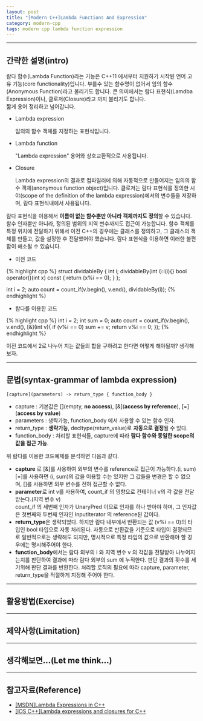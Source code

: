```yaml
---
layout: post
title: "[Modern C++]Lambda Functions And Expression"
category: modern-cpp
tags: modern cpp lambda function expression
---
```


---

## 간략한 설명(intro)

람다 함수(Lambda Function)라는 기능은
C++11 에서부터 지원하기 시작된 언어 고유 기능(core functionality)입니다.
부를수 있는 함수명이 없어서 임의 함수(Anonymous Function)라고 불리기도 합니다.
큰 의미에서는 람다 표현식(Lamdba Expression)이나,
클로저(Closure)라고 까지 불리기도 합니다.  
짧게 용어 정리하고 넘어갑니다.

- Lambda expression  

	임의의 함수 객체를 지정하는 표현식입니다.

- Lambda function  

	"Lambda expression" 용어와 상호교환적으로 사용됩니다.

- Closure  

	Lambda expression의 결과로 컴파일러에 의해 자동적으로
	만들어지는 임의의 함수 객체(anonymous function object)입니다.
	클로저는 람다 표현식를 정의한 시야(scope of the definition of
	the lambda expression)에서의 변수들을 저장하며,
	람다 표현식내에서 사용됩니다.

람다 표현식을 이용해서 **이름이 없는 함수뿐만 아니라 객체까지도 정의**할 수 있습니다.
함수 인자뿐만 아니라, 정의된 범위의 지역 변수까지도 접근이 가능합니다.
함수 객체를 특정 위치에 전달하기 위해서 이전 C++의 경우에는 클래스를 정의하고,
그 클래스의 객체를 만들고, 값을 설정한 후 전달했어야 했습니다.
람다 표현식을 이용하면 이러한 불편함이 해소될 수 있습니다.

- 이전 코드

{% highlight cpp %}
struct dividableBy {
	int i;
	dividableBy(int i):i(i){}
	bool operator()(int x) const {
		return (x%i == 0);
	}
};

int i = 2;
auto count = count_if(v.begin(), v.end(), dividableBy(i));
{% endhighlight %}

- 람다를 이용한 코드

{% highlight cpp %}
int i = 2;
int sum = 0;
auto count = count_if(v.begin(), v.end(), [&](int v){ 
	if (v%i == 0) sum += v; 
	return v%i == 0;
});
{% endhighlight %}

이전 코드에서 2로 나누어 지는 값들의 합을 구하려고 한다면 어떻게 해야될까? 생각해보자.

---

## 문법(syntax-grammar of lambda expression)

	[capture](parameters) -> return_type { function_body }

- capture : 기본값은 \[\](empty, **no access**), \[&\](**access by reference**),
	\[=\](**access by value**)
- parameters : 생략가능, function_body 에서 사용할 수 있는 함수 인자.
- return_type : **생략가능**, decltype(return_value)로 **자동으로 결정**될 수 있다.
- function_body : 처리할 표현식들, capture에 따라 **람다 함수와 동일한 scope의 값을 접근 가능**.

위 람다를 이용한 코드예제를 분석하면 다음과 같다.

- **capture** 로 \[&\]를 사용하여 외부의 변수를 reference로 접근이 가능하다.(i, sum)  
\[=\]를 사용하면 (i, sum)의 값을 이용할 수는 있지만 그 값들을 변경은 할 수 없으며,
\[\]를 사용하면 외부 변수를 전혀 접근할 수 없다.
- **parameter**로 int v를 사용하여, count_if 의 영향으로 컨테이너 v의 각 값을 전달받는다.(지역 변수 v)  
count_if 의 세번째 인자가 UnaryPred 이므로 인자를 하나 받아야 하며, 그 인자값은
첫번째와 두번째 인자인 InputIterator 의 reference된 값이다.
- **return_type**은 생략되었다. 하지만 람다 내부에서 반환되는 값
(v%i == 0)의 타입인 bool 타입으로 자동 처리된다.
자동으로 반환값을 기준으로 타입이 결정되므로 일반적으로는 생략해도 되지만,
명시적으로 특정 타입의 값으로 반환해야 할 경우에는 명시해주어야 한다.
- **function_body**에서는 람다 외부의 i 와 지역 변수 v 의 각값을 전달받아 나누어지는지를 판단하여
결과에 따라 람다 외부의 sum 에 누적한다. 판단 결과의 횟수를 세기위해 판단 결과를 반환한다.
처리할 로직의 필요에 따라 capture, parameter, return_type을 적절하게 지정해 주어야 한다.

---

## 활용방법(Exercise)

---

## 제약사항(Limitation)

---

## 생각해보면...(Let me think...)

---

## 참고자료(Reference)

- [\[MSDN\]Lambda Expressions in C++][msdn-lambda-expression]
- [\[IOS C++\]Lambda expressions and closures for C++][sc22-wg21-2006-n1968]

[msdn-lambda-expression]: https://msdn.microsoft.com/en-us/library/dd293608.aspx
[sc22-wg21-2006-n1968]: http://www.open-std.org/jtc1/sc22/wg21/docs/papers/2006/n1968.pdf
